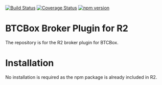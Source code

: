 [![Build Status](https://travis-ci.org/bitrinjani/btcbox.svg?branch=master)](https://travis-ci.org/bitrinjani/btcbox) [![Coverage Status](https://coveralls.io/repos/github/bitrinjani/btcbox/badge.svg?branch=master)](https://coveralls.io/github/bitrinjani/btcbox?branch=master) [![npm version](https://badge.fury.io/js/%40bitr%2Fbtcbox.svg)](https://badge.fury.io/js/%40bitr%2Fbtcbox)
# BTCBox Broker Plugin for R2
The repository is for the R2 broker plugin for BTCBox. 

# Installation
No installation is required as the npm package is already included in R2.